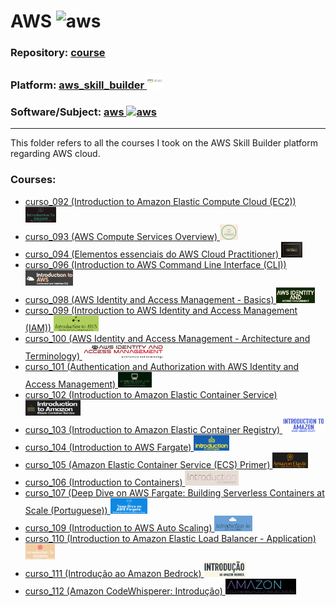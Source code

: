 # AWS   <img src="https://cdn.jsdelivr.net/gh/devicons/devicon@latest/icons/amazonwebservices/amazonwebservices-original-wordmark.svg" alt="aws" width="auto" height="45">

### Repository: [course](../../)
### Platform: <a href="../">aws_skill_builder   <img src="https://github.com/PedroHeeger/main/blob/main/0-aux/logos/plataforma/aws_skill_builder.png" alt="aws_skill_builder" width="auto" height="25"></a>
### Software/Subject: <a href="./">aws   <img src="https://cdn.jsdelivr.net/gh/devicons/devicon@latest/icons/amazonwebservices/amazonwebservices-original-wordmark.svg" alt="aws" width="auto" height="25"></a>

---

This folder refers to all the courses I took on the AWS Skill Builder platform regarding AWS cloud.

### Courses:
- <a href="./curso_092">curso_092 (Introduction to Amazon Elastic Compute Cloud (EC2))   <img src="./curso_092/0-aux/logo_course.png" alt="curso_092" width="auto" height="25"></a>
- <a href="./curso_093">curso_093 (AWS Compute Services Overview)   <img src="./curso_093/0-aux/logo_course.png" alt="curso_093" width="auto" height="25"></a>
- <a href="./curso_094">curso_094 (Elementos essenciais do AWS Cloud Practitioner)   <img src="./curso_094/0-aux/logo_course.png" alt="curso_094" width="auto" height="25"></a>
- <a href="./curso_096">curso_096 (Introduction to AWS Command Line Interface (CLI))   <img src="./curso_096/0-aux/logo_course.png" alt="curso_096" width="auto" height="25"></a>
- <a href="./curso_098">curso_098 (AWS Identity and Access Management - Basics)   <img src="./curso_098/0-aux/logo_course.png" alt="curso_098" width="auto" height="25"></a>
- <a href="./curso_099">curso_099 (Introduction to AWS Identity and Access Management (IAM))   <img src="./curso_099/0-aux/logo_course.png" alt="curso_099" width="auto" height="25"></a>
- <a href="./curso_100">curso_100 (AWS Identity and Access Management - Architecture and Terminology)   <img src="./curso_100/0-aux/logo_course.png" alt="curso_100" width="auto" height="25"></a>
- <a href="./curso_101">curso_101 (Authentication and Authorization with AWS Identity and Access Management)   <img src="./curso_101/0-aux/logo_course.png" alt="curso_101" width="auto" height="25"></a>
- <a href="./curso_102">curso_102 (Introduction to Amazon Elastic Container Service)   <img src="./curso_102/0-aux/logo_course.png" alt="curso_102" width="auto" height="25"></a>
- <a href="./curso_103">curso_103 (Introduction to Amazon Elastic Container Registry)   <img src="./curso_103/0-aux/logo_course.png" alt="curso_103" width="auto" height="25"></a>
- <a href="./curso_104">curso_104 (Introduction to AWS Fargate)   <img src="./curso_104/0-aux/logo_course.png" alt="curso_104" width="auto" height="25"></a>
- <a href="./curso_105">curso_105 (Amazon Elastic Container Service (ECS) Primer)   <img src="./curso_105/0-aux/logo_course.png" alt="curso_105" width="auto" height="25"></a>
- <a href="./curso_106">curso_106 (Introduction to Containers)   <img src="./curso_106/0-aux/logo_course.png" alt="curso_106" width="auto" height="25"></a>
- <a href="./curso_107">curso_107 (Deep Dive on AWS Fargate: Building Serverless Containers at Scale (Portuguese))   <img src="./curso_107/0-aux/logo_course.png" alt="curso_107" width="auto" height="25"></a>
- <a href="./curso_109">curso_109 (Introduction to AWS Auto Scaling)   <img src="./curso_109/0-aux/logo_course.png" alt="curso_109" width="auto" height="25"></a>
- <a href="./curso_110">curso_110 (Introduction to Amazon Elastic Load Balancer - Application)   <img src="./curso_110/0-aux/logo_course.png" alt="curso_110" width="auto" height="25"></a>
- <a href="./curso_111">curso_111 (Introdução ao Amazon Bedrock)   <img src="./curso_111/0-aux/logo_course.png" alt="curso_111" width="auto" height="25"></a>
- <a href="./curso_112">curso_112 (Amazon CodeWhisperer: Introdução)   <img src="./curso_112/0-aux/logo_course.png" alt="curso_112" width="auto" height="25"></a>